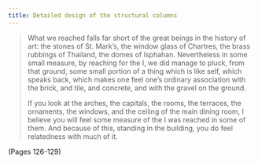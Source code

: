 ```yaml
---
title: Detailed design of the structural columns
---
```


> What we reached falls far short of the great beings in the history of art: the stones of St. Mark’s, the window glass of Chartres, the brass rubbings of Thailand, the domes of Isphahan. Nevertheless in some small measure, by reaching for the I, we did manage to pluck, from that ground, some small portion of a thing which is like self, which speaks back, which makes one feel one’s ordinary association with the brick, and tile, and concrete, and with the gravel on the ground.
> 
> If you look at the arches, the capitals, the rooms, the terraces, the ornaments, the windows, and the ceiling of the main dining room, I believe you will feel some measure of the I was reached in some of them. And because of this, standing in the building, you do feel relatedness with much of it.

(Pages 126-129)